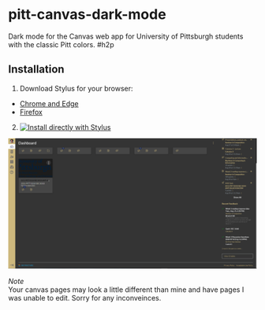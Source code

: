 # pitt-canvas-dark-mode
 
Dark mode for the Canvas web app for University of Pittsburgh students with the classic Pitt colors. #h2p

## Installation
1. Download Stylus for your browser: 
  - [Chrome and Edge](https://chrome.google.com/webstore/detail/stylus/clngdbkpkpeebahjckkjfobafhncgmne?hl=en)
  - [Firefox](https://addons.mozilla.org/firefox/addon/styl-us/)
2. [![Install directly with Stylus](https://img.shields.io/badge/Install%20directly%20with-Stylus-00adad.svg)](https://raw.githubusercontent.com/robbyhorvath/pitt-canvas-dark-mode/master/theme.user.css)

![Sample Image](showcase.png)

_Note_<br />
Your canvas pages may look a little different than mine and have pages I was unable to edit. Sorry for any inconveinces.
